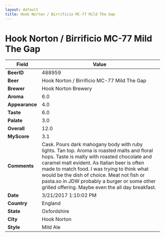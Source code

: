 ```yaml
---
layout: default
title: Hook Norton / Birrificio MC-77 Mild The Gap
---
```


# Hook Norton / Birrificio MC-77 Mild The Gap

| Field         | Value     |
|---------------|-----------|
| **BeerID** | 488959 |
| **Beer** | Hook Norton / Birrificio MC-77 Mild The Gap |
| **Brewer** | Hook Norton Brewery |
| **Aroma** | 6.0 |
| **Appearance** | 4.0 |
| **Taste** | 6.0 |
| **Palate** | 3.0 |
| **Overall** | 12.0 |
| **MyScore** | 3.1 |
| **Comments** | Cask. Pours dark mahogany body with ruby lights. Tan top. Aroma is roasted malts and floral hops. Taste is malty with roasted chocolate and caramel malt evident. As Italian beer is often made to match food. I was trying to think what would be the dish of choice. Meat not fish or pasta.so in JDW probably a burger or some other grilled offering. Maybe even the all day breakfast. |
| **Date** | 3/21/2017 1:10:02 PM |
| **Country** | England |
| **State** | Oxfordshire |
| **City** | Hook Norton |
| **Style** | Mild Ale |
